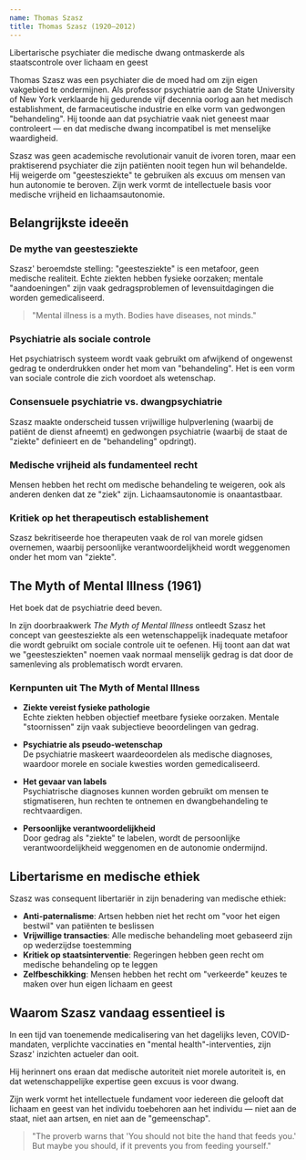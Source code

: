 ```yaml
---
name: Thomas Szasz
title: Thomas Szasz (1920–2012)
---
```


Libertarische psychiater die medische dwang ontmaskerde als staatscontrole over lichaam en geest

Thomas Szasz was een psychiater die de moed had om zijn eigen vakgebied te ondermijnen. Als professor psychiatrie aan de State University of New York verklaarde hij gedurende vijf decennia oorlog aan het medisch establishment, de farmaceutische industrie en elke vorm van gedwongen "behandeling". Hij toonde aan dat psychiatrie vaak niet geneest maar controleert — en dat medische dwang incompatibel is met menselijke waardigheid.

Szasz was geen academische revolutionair vanuit de ivoren toren, maar een praktiserend psychiater die zijn patiënten nooit tegen hun wil behandelde. Hij weigerde om "geestesziekte" te gebruiken als excuus om mensen van hun autonomie te beroven. Zijn werk vormt de intellectuele basis voor medische vrijheid en lichaamsautonomie.

## Belangrijkste ideeën

### De mythe van geestesziekte
Szasz' beroemdste stelling: "geestesziekte" is een metafoor, geen medische realiteit. Echte ziekten hebben fysieke oorzaken; mentale "aandoeningen" zijn vaak gedragsproblemen of levensuitdagingen die worden gemedicaliseerd.

> "Mental illness is a myth. Bodies have diseases, not minds."

### Psychiatrie als sociale controle
Het psychiatrisch systeem wordt vaak gebruikt om afwijkend of ongewenst gedrag te onderdrukken onder het mom van "behandeling". Het is een vorm van sociale controle die zich voordoet als wetenschap.

### Consensuele psychiatrie vs. dwangpsychiatrie
Szasz maakte onderscheid tussen vrijwillige hulpverlening (waarbij de patiënt de dienst afneemt) en gedwongen psychiatrie (waarbij de staat de "ziekte" definieert en de "behandeling" opdringt).

### Medische vrijheid als fundamenteel recht
Mensen hebben het recht om medische behandeling te weigeren, ook als anderen denken dat ze "ziek" zijn. Lichaamsautonomie is onaantastbaar.

### Kritiek op het therapeutisch establishement
Szasz bekritiseerde hoe therapeuten vaak de rol van morele gidsen overnemen, waarbij persoonlijke verantwoordelijkheid wordt weggenomen onder het mom van "ziekte".

## The Myth of Mental Illness (1961)
Het boek dat de psychiatrie deed beven.

In zijn doorbraakwerk *The Myth of Mental Illness* ontleedt Szasz het concept van geestesziekte als een wetenschappelijk inadequate metafoor die wordt gebruikt om sociale controle uit te oefenen. Hij toont aan dat wat we "geestesziekten" noemen vaak normaal menselijk gedrag is dat door de samenleving als problematisch wordt ervaren.

### Kernpunten uit The Myth of Mental Illness

- **Ziekte vereist fysieke pathologie**  
  Echte ziekten hebben objectief meetbare fysieke oorzaken. Mentale "stoornissen" zijn vaak subjectieve beoordelingen van gedrag.

- **Psychiatrie als pseudo-wetenschap**  
  De psychiatrie maskeert waardeoordelen als medische diagnoses, waardoor morele en sociale kwesties worden gemedicaliseerd.

- **Het gevaar van labels**  
  Psychiatrische diagnoses kunnen worden gebruikt om mensen te stigmatiseren, hun rechten te ontnemen en dwangbehandeling te rechtvaardigen.

- **Persoonlijke verantwoordelijkheid**  
  Door gedrag als "ziekte" te labelen, wordt de persoonlijke verantwoordelijkheid weggenomen en de autonomie ondermijnd.

## Libertarisme en medische ethiek

Szasz was consequent libertariër in zijn benadering van medische ethiek:

- **Anti-paternalisme**: Artsen hebben niet het recht om "voor het eigen bestwil" van patiënten te beslissen
- **Vrijwillige transacties**: Alle medische behandeling moet gebaseerd zijn op wederzijdse toestemming
- **Kritiek op staatsinterventie**: Regeringen hebben geen recht om medische behandeling op te leggen
- **Zelfbeschikking**: Mensen hebben het recht om "verkeerde" keuzes te maken over hun eigen lichaam en geest

## Waarom Szasz vandaag essentieel is

In een tijd van toenemende medicalisering van het dagelijks leven, COVID-mandaten, verplichte vaccinaties en "mental health"-interventies, zijn Szasz' inzichten actueler dan ooit.

Hij herinnert ons eraan dat medische autoriteit niet morele autoriteit is, en dat wetenschappelijke expertise geen excuus is voor dwang.

Zijn werk vormt het intellectuele fundament voor iedereen die gelooft dat lichaam en geest van het individu toebehoren aan het individu — niet aan de staat, niet aan artsen, en niet aan de "gemeenschap".

> "The proverb warns that 'You should not bite the hand that feeds you.' But maybe you should, if it prevents you from feeding yourself." 
